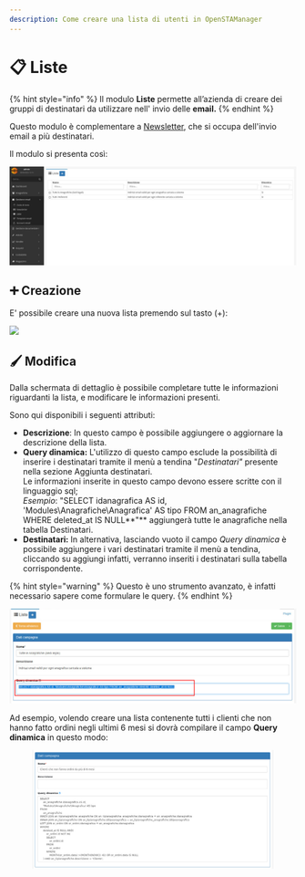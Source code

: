 ```yaml
---
description: Come creare una lista di utenti in OpenSTAManager
---
```


# 📋 Liste

{% hint style="info" %}
Il modulo **Liste** permette all’azienda di creare dei gruppi di destinatari da utilizzare nell' invio delle **email.**
{% endhint %}

Questo modulo è complementare a [Newsletter](newsletter.md), che si occupa dell'invio email a più destinatari.

Il modulo si presenta così:

![](<../../../.gitbook/assets/image (234).png>)

## ➕ Creazione

E' possibile creare una nuova lista premendo sul tasto (+):

![](https://firebasestorage.googleapis.com/v0/b/gitbook-x-prod.appspot.com/o/spaces%2F-LZJeLg23eVDvrCv74U7-887967055%2Fuploads%2FQ8HXdaJR5cDoZg0fmwWr%2Ffile.png?alt=media)

## 🖌️ Modifica

Dalla schermata di dettaglio è possibile completare tutte le informazioni riguardanti la lista, e modificare le informazioni presenti.

Sono qui disponibili i seguenti attributi:

* **Descrizione**: In questo campo è possibile aggiungere o aggiornare la descrizione della lista.
* **Query dinamica:** L'utilizzo di questo campo esclude la possibilità di inserire i destinatari tramite il menù a tendina "_Destinatari"_ presente nella sezione Aggiunta destinatari.\
  Le informazioni inserite in questo campo devono essere scritte con il linguaggio sql;\
  _Esempio_: "SELECT idanagrafica AS id, 'Modules\Anagrafiche\Anagrafica' AS tipo FROM an\_anagrafiche WHERE deleted\_at IS NULL**"** aggiungerà tutte le anagrafiche nella tabella Destinatari.
* **Destinatari:** In alternativa, lasciando vuoto il campo _Query dinamica_ è possibile aggiungere i vari destinatari tramite il menù a tendina, cliccando su aggiungi infatti, verranno inseriti i destinatari sulla tabella corrispondente.

{% hint style="warning" %}
Questo è uno strumento avanzato, è infatti necessario sapere come formulare le query.
{% endhint %}

![](<../../../.gitbook/assets/image (401).png>)

Ad esempio, volendo creare una lista contenente tutti i clienti che non hanno fatto ordini negli ultimi 6 mesi si dovrà compilare il campo **Query dinamica** in questo modo:

<figure><img src="../../../.gitbook/assets/immagine (690).png" alt=""><figcaption></figcaption></figure>
